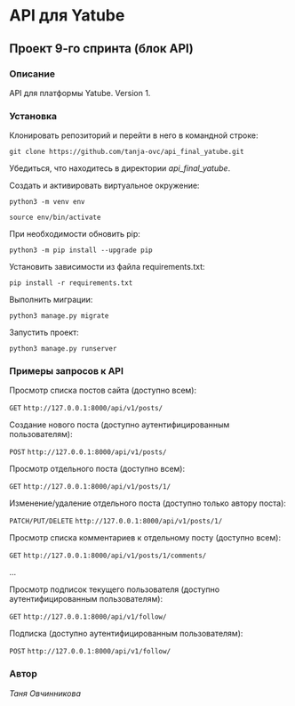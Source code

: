 # API для Yatube
## Проект 9-го спринта (блок API)

### Описание
API для платформы Yatube. Version 1.

### Установка
Клонировать репозиторий и перейти в него в командной строке:

```git clone https://github.com/tanja-ovc/api_final_yatube.git```

Убедиться, что находитесь в директории _api_final_yatube_.

Cоздать и активировать виртуальное окружение:

```python3 -m venv env```

```source env/bin/activate```

При необходимости обновить pip:

```python3 -m pip install --upgrade pip```

Установить зависимости из файла requirements.txt:

```pip install -r requirements.txt```

Выполнить миграции:

```python3 manage.py migrate```

Запустить проект:

```python3 manage.py runserver```

### Примеры запросов к API
Просмотр списка постов сайта (доступно всем):


```GET``` ```http://127.0.0.1:8000/api/v1/posts/```

Создание нового поста (доступно аутентифицированным пользователям):

```POST``` ```http://127.0.0.1:8000/api/v1/posts/```

Просмотр отдельного поста (доступно всем):

```GET``` ```http://127.0.0.1:8000/api/v1/posts/1/```

Изменение/удаление отдельного поста (доступно только автору поста):

```PATCH/PUT/DELETE``` ```http://127.0.0.1:8000/api/v1/posts/1/```

Просмотр списка комментариев к отдельному посту (доступно всем):

```GET``` ```http://127.0.0.1:8000/api/v1/posts/1/comments/```

...

Просмотр подписок текущего пользователя (доступно аутентифицированным пользователям):

```GET``` ```http://127.0.0.1:8000/api/v1/follow/```

Подписка (доступно аутентифицированным пользователям): 

```POST``` ```http://127.0.0.1:8000/api/v1/follow/```


### Автор
_Таня Овчинникова_

